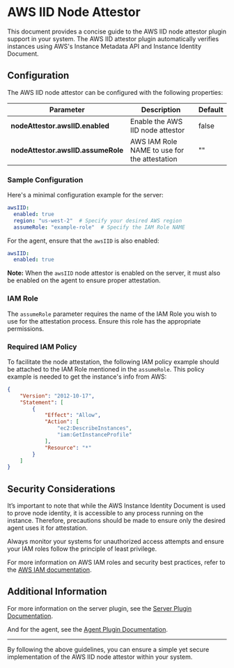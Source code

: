 # AWS IID Node Attestor

This document provides a concise guide to the AWS IID node attestor plugin support in your system. The AWS IID attestor plugin automatically verifies instances using AWS's Instance Metadata API and Instance Identity Document.

## Configuration

The AWS IID node attestor can be configured with the following properties:

| Parameter                     | Description                                         | Default |
|-------------------------------|-----------------------------------------------------|---------|
| **nodeAttestor.awsIID.enabled** | Enable the AWS IID node attestor                    | false   |
| **nodeAttestor.awsIID.assumeRole** | AWS IAM Role NAME to use for the attestation      | ""      |

### Sample Configuration

Here's a minimal configuration example for the server:

```yaml
awsIID:
  enabled: true
  region: "us-west-2"  # Specify your desired AWS region
  assumeRole: "example-role"  # Specify the IAM Role NAME
```

For the agent, ensure that the `awsIID` is also enabled:

```yaml
awsIID:
  enabled: true
```

**Note:** When the `awsIID` node attestor is enabled on the server, it must also be enabled on the agent to ensure proper attestation.

### IAM Role

The `assumeRole` parameter requires the name of the IAM Role you wish to use for the attestation process. Ensure this role has the appropriate permissions.

### Required IAM Policy

To facilitate the node attestation, the following IAM policy example should be attached to the IAM Role mentioned in the `assumeRole`. This policy example is needed to get the instance's info from AWS:

```json
{
    "Version": "2012-10-17",
    "Statement": [
        {
            "Effect": "Allow",
            "Action": [
                "ec2:DescribeInstances",
                "iam:GetInstanceProfile"
            ],
            "Resource": "*"
        }
    ]
}
```

## Security Considerations

It’s important to note that while the AWS Instance Identity Document is used to prove node identity, it is accessible to any process running on the instance. Therefore, precautions should be made to ensure only the desired agent uses it for attestation.

Always monitor your systems for unauthorized access attempts and ensure your IAM roles follow the principle of least privilege.

For more information on AWS IAM roles and security best practices, refer to the [AWS IAM documentation](https://docs.aws.amazon.com/IAM/latest/UserGuide/introduction.html).

## Additional Information

For more information on the server plugin, see the [Server Plugin Documentation](https://github.com/spiffe/spire/blob/main/doc/plugin_server_nodeattestor_aws_iid.md).

And for the agent, see the [Agent Plugin Documentation](https://github.com/spiffe/spire/blob/main/doc/plugin_agent_nodeattestor_aws_iid.md).

---

By following the above guidelines, you can ensure a simple yet secure implementation of the AWS IID node attestor within your system.
